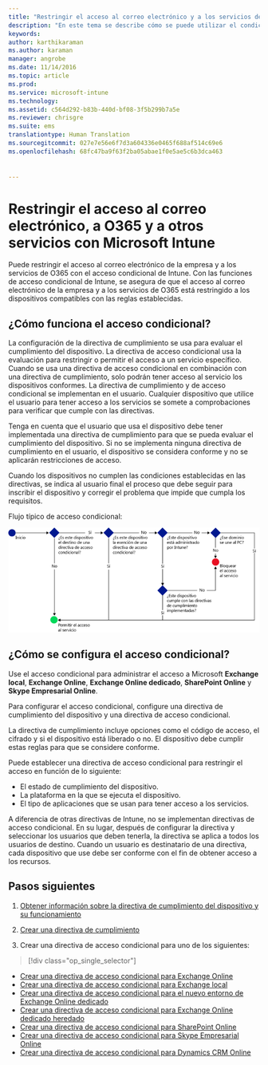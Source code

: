 ```yaml
---
title: "Restringir el acceso al correo electrónico y a los servicios de O365 | Microsoft Intune"
description: "En este tema se describe cómo se puede utilizar el condicional para permitir que únicamente los dispositivos que cumplan los requisitos puedan tener acceso al correo electrónico y los datos de la empresa en SharePoint Online y otros servicios."
keywords: 
author: karthikaraman
ms.author: karaman
manager: angrobe
ms.date: 11/14/2016
ms.topic: article
ms.prod: 
ms.service: microsoft-intune
ms.technology: 
ms.assetid: c564d292-b83b-440d-bf08-3f5b299b7a5e
ms.reviewer: chrisgre
ms.suite: ems
translationtype: Human Translation
ms.sourcegitcommit: 027e7e56e6f7d3a604336e0465f688af514c69e6
ms.openlocfilehash: 68fc47ba9f63f2ba05abae1f0e5ae5c6b3dca463


---
```


# <a name="restrict-access-to-email-o365-and-other-services-with-microsoft-intune"></a>Restringir el acceso al correo electrónico, a O365 y a otros servicios con Microsoft Intune
Puede restringir el acceso al correo electrónico de la empresa y a los servicios de O365 con el acceso condicional de Intune. Con las funciones de acceso condicional de Intune, se asegura de que el acceso al correo electrónico de la empresa y a los servicios de O365 está restringido a los dispositivos compatibles con las reglas establecidas.
## <a name="how-does-conditional-access-work"></a>¿Cómo funciona el acceso condicional?
La configuración de la directiva de cumplimiento se usa para evaluar el cumplimiento del dispositivo. La directiva de acceso condicional usa la evaluación para restringir o permitir el acceso a un servicio específico. Cuando se usa una directiva de acceso condicional en combinación con una directiva de cumplimiento, solo podrán tener acceso al servicio los dispositivos conformes. La directiva de cumplimiento y de acceso condicional se implementan en el usuario. Cualquier dispositivo que utilice el usuario para tener acceso a los servicios se somete a comprobaciones para verificar que cumple con las directivas.

Tenga en cuenta que el usuario que usa el dispositivo debe tener implementada una directiva de cumplimiento para que se pueda evaluar el cumplimiento del dispositivo.
Si no se implementa ninguna directiva de cumplimiento en el usuario, el dispositivo se considera conforme y no se aplicarán restricciones de acceso.

Cuando los dispositivos no cumplen las condiciones establecidas en las directivas, se indica al usuario final el proceso que debe seguir para inscribir el dispositivo y corregir el problema que impide que cumpla los requisitos.

Flujo típico de acceso condicional:

![Diagrama que muestra los puntos de decisión usados para determinar si un dispositivo puede tener acceso a un servicio o si se bloquea](../media/ConditionalAccess4.png)

## <a name="how-to-configure-conditional-access"></a>¿Cómo se configura el acceso condicional?
Use el acceso condicional para administrar el acceso a Microsoft **Exchange local**, **Exchange Online**, **Exchange Online dedicado**, **SharePoint Online** y **Skype Empresarial Online**.

Para configurar el acceso condicional, configure una directiva de cumplimiento del dispositivo y una directiva de acceso condicional.

La directiva de cumplimiento incluye opciones como el código de acceso, el cifrado y si el dispositivo está liberado o no. El dispositivo debe cumplir estas reglas para que se considere conforme.

Puede establecer una directiva de acceso condicional para restringir el acceso en función de lo siguiente:
- El estado de cumplimiento del dispositivo.
- La plataforma en la que se ejecuta el dispositivo.
- El tipo de aplicaciones que se usan para tener acceso a los servicios.

A diferencia de otras directivas de Intune, no se implementan directivas de acceso condicional. En su lugar, después de configurar la directiva y seleccionar los usuarios que deben tenerla, la directiva se aplica a todos los usuarios de destino. Cuando un usuario es destinatario de una directiva, cada dispositivo que use debe ser conforme con el fin de obtener acceso a los recursos.


## <a name="next-steps"></a>Pasos siguientes
1. [Obtener información sobre la directiva de cumplimiento del dispositivo y su funcionamiento](introduction-to-device-compliance-policies-in-microsoft-intune.md)

2. [Crear una directiva de cumplimiento](create-a-device-compliance-policy-in-microsoft-intune.md)

2.  Crear una directiva de acceso condicional para uno de los siguientes:
> [!div class="op_single_selector"]
  - [Crear una directiva de acceso condicional para Exchange Online](restrict-access-to-exchange-online-with-microsoft-intune.md)
  - [Crear una directiva de acceso condicional para Exchange local](restrict-access-to-exchange-onpremises-with-microsoft-intune.md)
  - [Crear una directiva de acceso condicional para el nuevo entorno de Exchange Online dedicado](restrict-access-to-exchange-online-with-microsoft-intune.md)
  - [Crear una directiva de acceso condicional para Exchange Online dedicado heredado](restrict-access-to-exchange-onpremises-with-microsoft-intune.md)
  - [Crear una directiva de acceso condicional para SharePoint Online](restrict-access-to-sharepoint-online-with-microsoft-intune.md)
  - [Crear una directiva de acceso condicional para Skype Empresarial Online](restrict-access-to-skype-for-business-online-with-microsoft-intune.md)
  - [Crear una directiva de acceso condicional para Dynamics CRM Online](restrict-access-to-dynamics-crm-online-with-microsoft-intune.md)



<!--HONumber=Nov16_HO2-->


